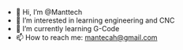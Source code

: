 - 👋 Hi, I’m @Manttech
- 👀 I’m interested in learning engineering and CNC
- 🌱 I’m currently learning G-Code 
- 📫 How to reach me: mantecah@gmail.com

<!---
Manttech/Manttech is a ✨ special ✨ repository because its `README.md` (this file) appears on your GitHub profile.
You can click the Preview link to take a look at your changes.
--->

